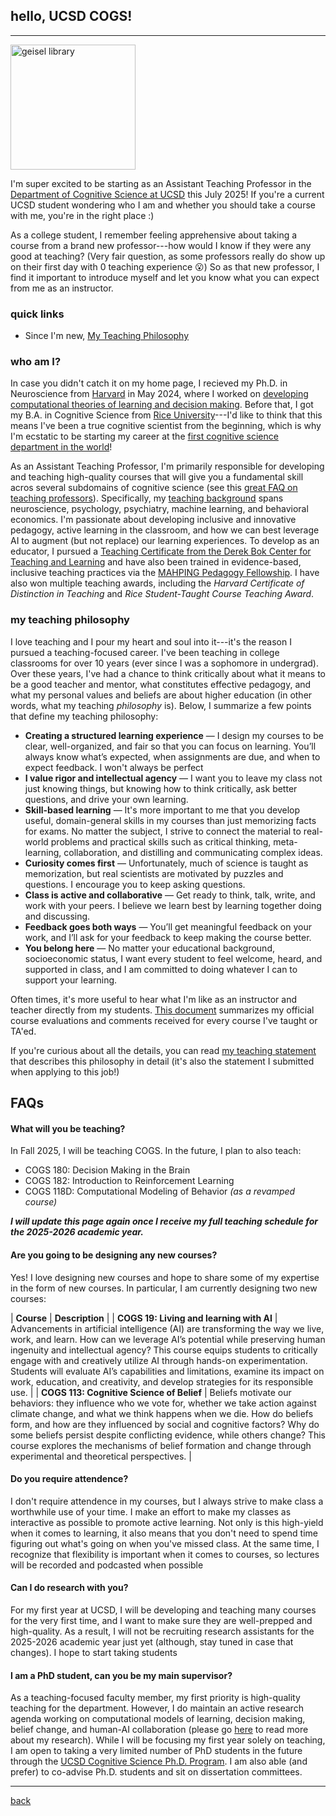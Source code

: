 ## hello, UCSD COGS! 
***
<img src="https://lucylai.com/files/ucsd/geisel.png" alt="geisel library" width="200"/>

I'm super excited to be starting as an Assistant Teaching Professor in the [Department of Cognitive Science at UCSD](https://cogsci.ucsd.edu/) this July 2025! If you're a current UCSD student wondering who I am and whether you should take a course with me, you're in the right place :) 

As a college student, I remember feeling apprehensive about taking a course from a brand new professor---how would I know if they were any good at teaching? (Very fair question, as some professors really do show up on their first day with 0 teaching experience 😮) So as that new professor, I find it important to introduce myself and let you know what you can expect from me as an instructor.

### quick links
- Since I'm new, 
[My Teaching Philosophy](https://lucylai.com/files/ucsd/lai_teaching_statement.pdf)

### who am I?
In case you didn't catch it on my home page, I recieved my Ph.D. in Neuroscience from [Harvard](https://pinphd.hms.harvard.edu/) in May 2024, where I worked on [developing computational theories of learning and decision making](https://lucylai.com/files/lai_precis.pdf). Before that, I got my B.A. in Cognitive Science from [Rice University](https://cogsci.rice.edu/)---I'd like to think that this means I've been a true cognitive scientist from the beginning, which is why I'm ecstatic to be starting my career at the [first cognitive science department in the world](https://cogsci.ucsd.edu/about/dept-history.html)! 

As an Assistant Teaching Professor, I'm primarily responsible for developing and teaching high-quality courses that will give you a fundamental skill acros several subdomains of cognitive science (see this [great FAQ on teaching professors](https://wstyler.ucsd.edu/teachingprof/)). Specifically, my [teaching background](https://lucylai.com/teaching.html) spans neuroscience, psychology, psychiatry, machine learning, and behavioral economics. I'm passionate about developing inclusive and innovative pedagogy, active learning in the classroom, and how we can best leverage AI to augment (but not replace) our learning experiences. To develop as an educator, I pursued a [Teaching Certificate from the Derek Bok Center for Teaching and Learning](https://bokcenter.harvard.edu/teaching-certificate) and have also been trained in evidence-based, inclusive teaching practices via the [MAHPING Pedagogy Fellowship](https://mahping.hsites.harvard.edu/pedagogy-fellows-program). I have also won multiple teaching awards, including the _Harvard Certificate of Distinction in Teaching_ and _Rice Student-Taught Course Teaching Award_.

### my teaching philosophy
I love teaching and I pour my heart and soul into it---it's the reason I pursued a teaching-focused career. I've been teaching in college classrooms for over 10 years (ever since I was a sophomore in undergrad). Over these years, I've had a chance to think critically about what it means to be a good teacher and mentor, what constitutes effective pedagogy, and what my personal values and beliefs are about higher education (in other words, what my teaching _philosophy_ is). Below, I summarize a few points that define my teaching philosophy:

- **Creating a structured learning experience** — I design my courses to be clear, well-organized, and fair so that you can focus on learning. You’ll always know what’s expected, when assignments are due, and when to expect feedback. I won't always be perfect 
- **I value rigor and intellectual agency** — I want you to leave my class not just knowing things, but knowing how to think critically, ask better questions, and drive your own learning.
- **Skill-based learning** — It's more important to me that you develop useful, domain-general skills in my courses than just memorizing facts for exams. No matter the subject, I strive to connect the material to real-world problems and practical skills such as critical thinking, meta-learning, collaboration, and distilling and communicating complex ideas.
- **Curiosity comes first** — Unfortunately, much of science is taught as memorization, but real scientists are motivated by puzzles and questions. I encourage you to keep asking questions.
- **Class is active and collaborative** — Get ready to think, talk, write, and work with your peers. I believe we learn best by learning together doing and discussing.
- **Feedback goes both ways** — You’ll get meaningful feedback on your work, and I’ll ask for your feedback to keep making the course better.
- **You belong here** — No matter your educational background, socioeconomic status, I want every student to feel welcome, heard, and supported in class, and I am committed to doing whatever I can to support your learning.
  
Often times, it's more useful to hear what I'm like as an instructor and teacher directly from my students. [This document](https://lucylai.com/files/ucsd/lai_teaching_excellence.pdf) summarizes my official course evaluations and comments received for every course I've taught or TA'ed.

If you're curious about all the details, you can read [my teaching statement](https://lucylai.com/files/ucsd/lai_teaching_statement.pdf) that describes this philosophy in detail (it's also the statement I submitted when applying to this job!)

## FAQs
   
#### What will you be teaching? 
In Fall 2025, I will be teaching COGS. In the future, I plan to also teach:
- COGS 180: Decision Making in the Brain
- COGS 182: Introduction to Reinforcement Learning
- COGS 118D: Computational Modeling of Behavior _(as a revamped course)_
  
_**I will update this page again once I receive my full teaching schedule for the 2025-2026 academic year.**_

#### Are you going to be designing any new courses? 
Yes! I love designing new courses and hope to share some of my expertise in the form of new courses. In particular, I am currently designing two new courses:

| **Course** | **Description** |
| **COGS 19: Living and learning with AI** | Advancements in artificial intelligence (AI) are transforming the way we live, work, and learn. How can we leverage AI’s potential while preserving human ingenuity and intellectual agency? This course equips students to critically engage with and creatively utilize AI through hands-on experimentation. Students will evaluate AI’s capabilities and limitations, examine its impact on work, education, and creativity, and develop strategies for its responsible use. |
| **COGS 113: Cognitive Science of Belief** | Beliefs motivate our behaviors: they influence who we vote for, whether we take action against climate change, and what we think happens when we die. How do beliefs form, and how are they influenced by social and cognitive factors? Why do some beliefs persist despite conflicting evidence, while others change? This course explores the mechanisms of belief formation and change through experimental and theoretical perspectives. |

#### Do you require attendence? 
I don't require attendence in my courses, but I always strive to make class a worthwhile use of your time. I make an effort to make my classes as interactive as possible to promote active learning. Not only is this high-yield when it comes to learning, it also means that you don't need to spend time figuring out what's going on when you've missed class. At the same time, I recognize that flexibility is important when it comes to courses, so lectures will be recorded and podcasted when possible
 
#### Can I do research with you?
For my first year at UCSD, I will be developing and teaching many courses for the very first time, and I want to make sure they are well-prepped and high-quality. As a result, I will not be recruiting research assistants for the 2025-2026 academic year just yet (although, stay tuned in case that changes). I hope to start taking students

#### I am a PhD student, can you be my main supervisor?
As a teaching-focused faculty member, my first priority is high-quality teaching for the department. However, I do maintain an active research agenda working on computational models of learning, decision making, belief change, and human-AI collaboration (please go [here](https://lucylai.com/research.html) to read more about my research). While I will be focusing my first year solely on teaching, I am open to taking a very limited number of PhD students in the future through the [UCSD Cognitive Science Ph.D. Program](https://cogsci.ucsd.edu/graduates/phd-program/index.html). I am also able (and prefer) to co-advise Ph.D. students and sit on dissertation committees. 
  
***
[back](./)
